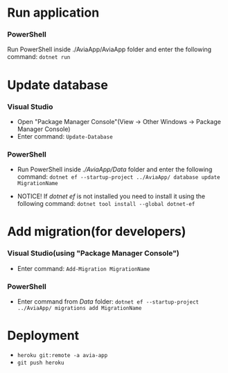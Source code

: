 # Run application
### PowerShell
Run PowerShell inside ./AviaApp/AviaApp folder and enter the following command: `dotnet run`

# Update database
### Visual Studio
- Open "Package Manager Console"(View -> Other Windows -> Package Manager Console)
- Enter command: `Update-Database`
### PowerShell
- Run PowerShell inside _./AviaApp/Data_ folder and enter the following command: `dotnet ef --startup-project ../AviaApp/ database update MigrationName`

- NOTICE! If _dotnet ef_ is not installed you need to install it using the following command: `dotnet tool install --global dotnet-ef`

# Add migration(for developers)
### Visual Studio(using "Package Manager Console")
- Enter command:  `Add-Migration MigrationName`
### PowerShell
- Enter command from _Data_ folder: `dotnet ef --startup-project ../AviaApp/ migrations add MigrationName`

# Deployment
- `heroku git:remote -a avia-app`
- `git push heroku`